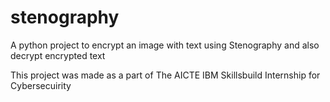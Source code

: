 # stenography
A python project to encrypt an image with text using Stenography and also decrypt encrypted text


This project was made as a part of The AICTE IBM Skillsbuild Internship for Cybersecuirity
